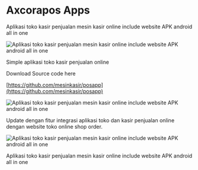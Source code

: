 # Axcorapos Apps

Aplikasi toko kasir penjualan mesin kasir online include website APK android all in one

![Aplikasi toko kasir penjualan mesin kasir online include website APK android all in one](https://camo.githubusercontent.com/e2dccdafa7a8bd985ea973742e05ab1f09b472424243e8ac8bc3830ee05c29de/68747470733a2f2f6d6573696e6b617369722e6769746875622e696f2f706f736170702f6d61696e2f696d616765732f61706c696b6173696b617369726f6e6c696e652e706e67 )

Simple aplikasi toko kasir penjualan online

Download Source code here 

[https://github.com/mesinkasir/posapp](https://github.com/mesinkasir/posapp)


![Aplikasi toko kasir penjualan mesin kasir online include website APK android all in one](https://1.bp.blogspot.com/-MUxz2bprhA8/XRyu8-lAsgI/AAAAAAAAAIU/FG3dUgQN1uEyEhRNoKdeN8QlCZqRvLlDACLcBGAs/s1600/mesin%2Bkasir%2Bonline%2Bweb%2Bbased.jpg)


Update dengan fitur integrasi aplikasi toko dan kasir penjualan online dengan website toko online shop order.

![Aplikasi toko kasir penjualan mesin kasir online include website APK android all in one](https://1.bp.blogspot.com/-a8OiP4wbjiU/XRyuuPdB2OI/AAAAAAAAAHc/JjNHNALToi0WkbC8AaJyWXseWgGi_tSWwCLcBGAs/s1600/aplikasi%2Bkasir%2Bonline%2Bhandphone%2Bandroid.png)

Aplikasi toko kasir penjualan mesin kasir online include website APK android all in one